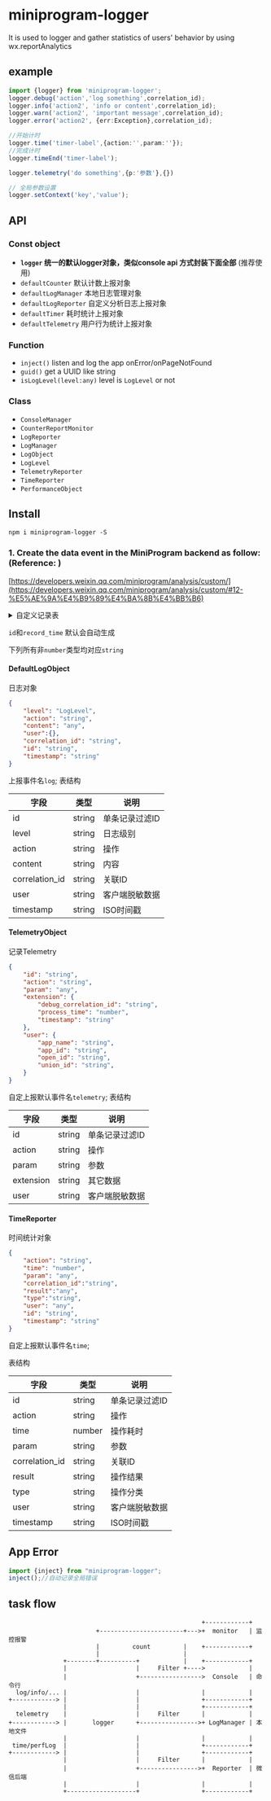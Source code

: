 # miniprogram-logger
It is used to logger and gather statistics of users' behavior by using wx.reportAnalytics

## example

```ts
import {logger} from 'miniprogram-logger';
logger.debug('action','log something',correlation_id);
logger.info('action2', 'info or content',correlation_id);
logger.warn('action2', 'important message',correlation_id);
logger.error('action2', {err:Exception},correlation_id);

//开始计时
logger.time('timer-label',{action:'',param:''});
//完成计时
logger.timeEnd('timer-label');

logger.telemetry('do something',{p:'参数'},{})

// 全局参数设置
logger.setContext('key','value');

```

## API

### Const object

* **`logger` 统一的默认logger对象，类似console api 方式封装下面全部** (推荐使用)
* `defaultCounter` 默认计数上报对象
* `defaultLogManager` 本地日志管理对象
* `defaultLogReporter` 自定义分析日志上报对象
* `defaultTimer` 耗时统计上报对象
* `defaultTelemetry` 用户行为统计上报对象

### Function
* `inject()` listen and log the app onError/onPageNotFound
* `guid()` get a UUID like string
* `isLogLevel(level:any)` level is `LogLevel` or not

### Class

* `ConsoleManager`
* `CounterReportMonitor`
* `LogReporter`
* `LogManager`
* `LogObject`
* `LogLevel`
* `TelemetryReporter`
* `TimeReporter`
* `PerformanceObject`

## Install

`npm i miniprogram-logger -S`

### 1. Create the data event in the MiniProgram backend as follow:(Reference: )

[https://developers.weixin.qq.com/miniprogram/analysis/custom/](https://developers.weixin.qq.com/miniprogram/analysis/custom/#12-%E5%AE%9A%E4%B9%89%E4%BA%8B%E4%BB%B6)


<details>

<summary>自定义记录表
</summary>

* ![log](https://user-images.githubusercontent.com/6290356/56664307-7ac2c800-66da-11e9-8d65-2d0a1ec6d38b.png)
* ![telemetry](https://user-images.githubusercontent.com/6290356/50898526-666bff80-144a-11e9-84e1-c85d6259255e.png)
* ![time](https://user-images.githubusercontent.com/6290356/56664425-a47bef00-66da-11e9-8709-fa29b940ff14.png)

</details>

`id`和`record_time` 默认会自动生成

下列所有非`number`类型均对应`string`

#### DefaultLogObject

日志对象
```json
{
    "level": "LogLevel",
    "action": "string",
    "content": "any",
    "user":{},
    "correlation_id": "string",
    "id": "string",
    "timestamp": "string"
}
```

上报事件名`log`;
表结构

| 字段 | 类型 | 说明 |
|---	|---	|---	|
| id | string| 单条记录过滤ID |
| level | string| 日志级别 |
| action | string| 操作 |
| content | string | 内容 |
| correlation_id | string | 关联ID |
| user | string | 客户端脱敏数据 |
| timestamp | string | ISO时间戳 |

#### TelemetryObject

记录Telemetry
```json
{
    "id": "string",
    "action": "string",
    "param": "any",
    "extension": {
        "debug_correlation_id": "string",
        "process_time": "number",
        "timestamp": "string"
    },
    "user": {
        "app_name": "string",
        "app_id": "string",
        "open_id": "string",
        "union_id": "string",
    }
}
```

自定上报默认事件名`telemetry`;
表结构

| 字段 | 类型 | 说明 |
|---	|---	|---	|
| id | string| 单条记录过滤ID |
| action | string| 操作 |
| param | string | 参数 |
| extension | string | 其它数据 |
| user | string | 客户端脱敏数据 |

#### TimeReporter

时间统计对象

```json
{
    "action": "string",
    "time": "number",
    "param": "any",
    "correlation_id":"string",
    "result":"any",
    "type":"string",
    "user": "any",
    "id": "string",
    "timestamp": "string"
}
```

自定上报默认事件名`time`;

表结构

| 字段 | 类型 | 说明 |
|---	|---	|---	|
| id | string| 单条记录过滤ID |
| action | string| 操作 |
| time | number | 操作耗时 |
| param | string | 参数 |
| correlation_id | string | 关联ID |
| result | string | 操作结果 |
| type | string | 操作分类 |
| user | string | 客户端脱敏数据 |
| timestamp | string | ISO时间戳 |


## App Error
```js
import {inject} from "miniprogram-logger";
inject();//自动记录全局错误
```

## task flow

```
                                                     +------------+
                        +-----------------------+--->+  monitor   | 监控报警
                        |         count         |    +------------+
                        |                       |
               +--------+----------+            |    +------------+
               |                   |     Filter +---->            |
               |                   +----------------->  Console   | 命令行
  log/info/... |                   |                 |            |
+------------> |                   |                 +------------+
               |                   |                 +------------+
  telemetry    |                   |     Filter      |            |
+------------> |       logger      +---------------->+ LogManager | 本地文件
               |                   |                 |            |
 time/perfLog  |                   |                 +------------+
+------------> |                   |                 +------------+
               |                   |     Filter      |            |
               |                   +---------------->+  Reporter  | 微信后端
               |                   |                 |            |
               +-------------------+                 +------------+
````